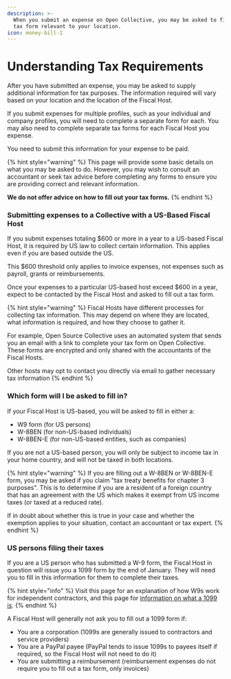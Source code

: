 ```yaml
---
description: >-
  When you submit an expense on Open Collective, you may be asked to fill in a
  tax form relevant to your location.
icon: money-bill-1
---
```


# Understanding Tax Requirements

After you have submitted an expense, you may be asked to supply additional information for tax purposes. The information required will vary based on your location and the location of the Fiscal Host.

If you submit expenses for multiple profiles, such as your individual and company profiles, you will need to complete a separate form for each. You may also need to complete separate tax forms for each Fiscal Host you expense.

You need to submit this information for your expense to be paid.

{% hint style="warning" %}
This page will provide some basic details on what you may be asked to do. However, you may wish to consult an accountant or seek tax advice before completing any forms to ensure you are providing correct and relevant information.

**We do not offer advice on how to fill out your tax forms.**
{% endhint %}

### **Submitting expenses to a Collective with a US-Based Fiscal Host**

If you submit expenses totaling $600 or more in a year to a US-based Fiscal Host, it is required by US law to collect certain information. This applies even if you are based outside the US.

This $600 threshold only applies to invoice expenses, not expenses such as payroll, grants or reimbursements.

Once your expenses to a particular US-based host exceed $600 in a year, expect to be contacted by the Fiscal Host and asked to fill out a tax form.

{% hint style="warning" %}
Fiscal Hosts have different processes for collecting tax information. This may depend on where they are located, what information is required, and how they choose to gather it.

For example, Open Source Collective uses an automated system that sends you an email with a link to complete your tax form on Open Collective. These forms are encrypted and only shared with the accountants of the Fiscal Hosts.

Other hosts may opt to contact you directly via email to gather necessary tax information
{% endhint %}

### **Which form will I be asked to fill in?**

If your Fiscal Host is US-based, you will be asked to fill in either a:

* W9 form (for US persons)
* W-8BEN (for non-US-based individuals)
* W-8BEN-E (for non-US-based entities, such as companies)

If you are not a US-based person, you will only be subject to income tax in your home country, and will not be taxed in both locations.

{% hint style="warning" %}
If you are filling out a W-8BEN or W-8BEN-E form, you may be asked if you claim "tax treaty benefits for chapter 3 purposes". This is to determine if you are a resident of a foreign country that has an agreement with the US which makes it exempt from US income taxes (or taxed at a reduced rate).

If in doubt about whether this is true in your case and whether the exemption applies to your situation, contact an accountant or tax expert.
{% endhint %}

### **US persons filing their taxes**

If you are a US person who has submitted a W-9 form, the Fiscal Host in question will issue you a 1099 form by the end of January. They will need you to fill in this information for them to complete their taxes.

{% hint style="info" %}
Visit this page for an explanation of how W9s work for independent contractors, and this page for [information on what a 1099 is](https://turbotax.intuit.com/tax-tips/irs-tax-forms/what-is-an-irs-1099-form/L3NxSPMUe).
{% endhint %}

A Fiscal Host will generally not ask you to fill out a 1099 form if:

* You are a corporation (1099s are generally issued to contractors and service providers)
* You are a PayPal payee (PayPal tends to issue 1099s to payees itself if required, so the Fiscal Host will not need to do it)
* You are submitting a reimbursement (reimbursement expenses do not require you to fill out a tax form, only invoices)
